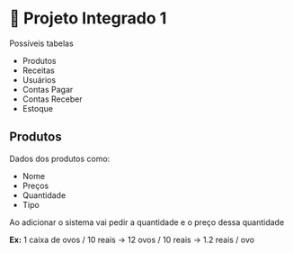 # 📝 Projeto Integrado 1

Possíveis tabelas 
* Produtos
* Receitas
* Usuários
* Contas Pagar 
* Contas Receber
* Estoque

## Produtos 
Dados dos produtos como:
  * Nome 
  * Preços
  * Quantidade
  * Tipo 
  

Ao adicionar o sistema vai pedir a quantidade e o preço dessa quantidade

**Ex:** 1 caixa de ovos / 10 reais -> 12 ovos / 10 reais -> 1.2 reais / ovo



